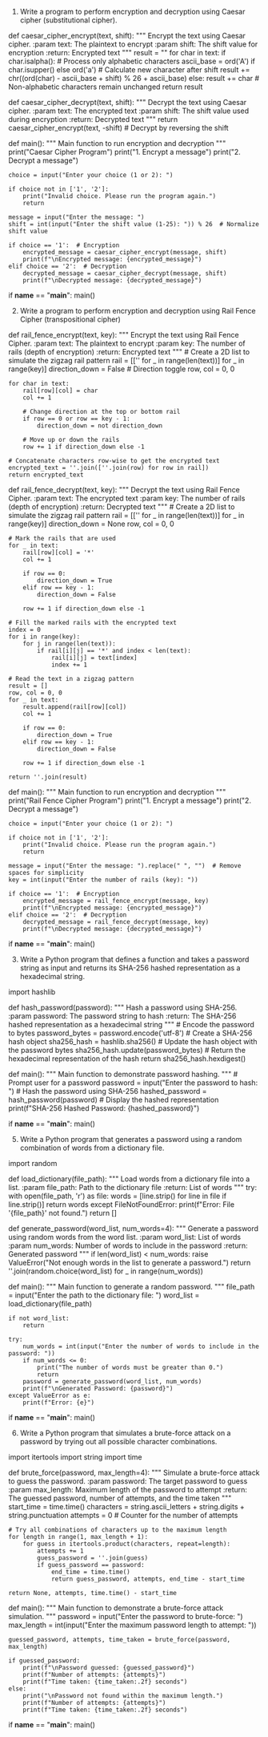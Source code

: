 1.	Write a program to perform encryption and decryption using Caesar cipher (substitutional cipher).

def caesar_cipher_encrypt(text, shift):
    """
    Encrypt the text using Caesar cipher.
    :param text: The plaintext to encrypt
    :param shift: The shift value for encryption
    :return: Encrypted text
    """
    result = ""
    for char in text:
        if char.isalpha():  # Process only alphabetic characters
            ascii_base = ord('A') if char.isupper() else ord('a')
            # Calculate new character after shift
            result += chr((ord(char) - ascii_base + shift) % 26 + ascii_base)
        else:
            result += char  # Non-alphabetic characters remain unchanged
    return result


def caesar_cipher_decrypt(text, shift):
    """
    Decrypt the text using Caesar cipher.
    :param text: The encrypted text
    :param shift: The shift value used during encryption
    :return: Decrypted text
    """
    return caesar_cipher_encrypt(text, -shift)  # Decrypt by reversing the shift

def main():
    """
    Main function to run encryption and decryption
    """
    print("Caesar Cipher Program")
    print("1. Encrypt a message")
    print("2. Decrypt a message")
    
    choice = input("Enter your choice (1 or 2): ")
    
    if choice not in ['1', '2']:
        print("Invalid choice. Please run the program again.")
        return

    message = input("Enter the message: ")
    shift = int(input("Enter the shift value (1-25): ")) % 26  # Normalize shift value

    if choice == '1':  # Encryption
        encrypted_message = caesar_cipher_encrypt(message, shift)
        print(f"\nEncrypted message: {encrypted_message}")
    elif choice == '2':  # Decryption
        decrypted_message = caesar_cipher_decrypt(message, shift)
        print(f"\nDecrypted message: {decrypted_message}")


if __name__ == "__main__":
    main()








2. Write a program to perform encryption and decryption using Rail Fence Cipher
(transpositional cipher)

def rail_fence_encrypt(text, key):
    """
    Encrypt the text using Rail Fence Cipher.
    :param text: The plaintext to encrypt
    :param key: The number of rails (depth of encryption)
    :return: Encrypted text
    """
    # Create a 2D list to simulate the zigzag rail pattern
    rail = [['' for _ in range(len(text))] for _ in range(key)]
    direction_down = False  # Direction toggle
    row, col = 0, 0

    for char in text:
        rail[row][col] = char
        col += 1

        # Change direction at the top or bottom rail
        if row == 0 or row == key - 1:
            direction_down = not direction_down

        # Move up or down the rails
        row += 1 if direction_down else -1

    # Concatenate characters row-wise to get the encrypted text
    encrypted_text = ''.join([''.join(row) for row in rail])
    return encrypted_text


def rail_fence_decrypt(text, key):
    """
    Decrypt the text using Rail Fence Cipher.
    :param text: The encrypted text
    :param key: The number of rails (depth of encryption)
    :return: Decrypted text
    """
    # Create a 2D list to simulate the zigzag rail pattern
    rail = [['' for _ in range(len(text))] for _ in range(key)]
    direction_down = None
    row, col = 0, 0

    # Mark the rails that are used
    for _ in text:
        rail[row][col] = '*'
        col += 1

        if row == 0:
            direction_down = True
        elif row == key - 1:
            direction_down = False

        row += 1 if direction_down else -1

    # Fill the marked rails with the encrypted text
    index = 0
    for i in range(key):
        for j in range(len(text)):
            if rail[i][j] == '*' and index < len(text):
                rail[i][j] = text[index]
                index += 1

    # Read the text in a zigzag pattern
    result = []
    row, col = 0, 0
    for _ in text:
        result.append(rail[row][col])
        col += 1

        if row == 0:
            direction_down = True
        elif row == key - 1:
            direction_down = False

        row += 1 if direction_down else -1

    return ''.join(result)

def main():
    """
    Main function to run encryption and decryption
    """
    print("Rail Fence Cipher Program")
    print("1. Encrypt a message")
    print("2. Decrypt a message")
    
    choice = input("Enter your choice (1 or 2): ")
    
    if choice not in ['1', '2']:
        print("Invalid choice. Please run the program again.")
        return

    message = input("Enter the message: ").replace(" ", "")  # Remove spaces for simplicity
    key = int(input("Enter the number of rails (key): "))

    if choice == '1':  # Encryption
        encrypted_message = rail_fence_encrypt(message, key)
        print(f"\nEncrypted message: {encrypted_message}")
    elif choice == '2':  # Decryption
        decrypted_message = rail_fence_decrypt(message, key)
        print(f"\nDecrypted message: {decrypted_message}")

if __name__ == "__main__":
    main()












3. Write a Python program that defines a function and takes a password string as input and
returns its SHA-256 hashed representation as a hexadecimal string.


import hashlib

def hash_password(password):
    """
    Hash a password using SHA-256.
    :param password: The password string to hash
    :return: The SHA-256 hashed representation as a hexadecimal string
    """
    # Encode the password to bytes
    password_bytes = password.encode('utf-8')
    # Create a SHA-256 hash object
    sha256_hash = hashlib.sha256()
    # Update the hash object with the password bytes
    sha256_hash.update(password_bytes)
    # Return the hexadecimal representation of the hash
    return sha256_hash.hexdigest()


def main():
    """
    Main function to demonstrate password hashing.
    """
    # Prompt user for a password
    password = input("Enter the password to hash: ")
    # Hash the password using SHA-256
    hashed_password = hash_password(password)
    # Display the hashed representation
    print(f"SHA-256 Hashed Password: {hashed_password}")


if __name__ == "__main__":
    main()










5. Write a Python program that generates a password using a random combination of
words from a dictionary file.


import random


def load_dictionary(file_path):
    """
    Load words from a dictionary file into a list.
    :param file_path: Path to the dictionary file
    :return: List of words
    """
    try:
        with open(file_path, 'r') as file:
            words = [line.strip() for line in file if line.strip()]
        return words
    except FileNotFoundError:
        print(f"Error: File '{file_path}' not found.")
        return []


def generate_password(word_list, num_words=4):
    """
    Generate a password using random words from the word list.
    :param word_list: List of words
    :param num_words: Number of words to include in the password
    :return: Generated password
    """
    if len(word_list) < num_words:
        raise ValueError("Not enough words in the list to generate a password.")
    return ''.join(random.choice(word_list) for _ in range(num_words))


def main():
    """
    Main function to generate a random password.
    """
    file_path = input("Enter the path to the dictionary file: ")
    word_list = load_dictionary(file_path)

    if not word_list:
        return

    try:
        num_words = int(input("Enter the number of words to include in the password: "))
        if num_words <= 0:
            print("The number of words must be greater than 0.")
            return
        password = generate_password(word_list, num_words)
        print(f"\nGenerated Password: {password}")
    except ValueError as e:
        print(f"Error: {e}")


if __name__ == "__main__":
    main()











6. Write a Python program that simulates a brute-force attack on a password by trying out
all possible character combinations.


import itertools
import string
import time

def brute_force(password, max_length=4):
    """
    Simulate a brute-force attack to guess the password.
    :param password: The target password to guess
    :param max_length: Maximum length of the password to attempt
    :return: The guessed password, number of attempts, and the time taken
    """
    start_time = time.time()
    characters = string.ascii_letters + string.digits + string.punctuation
    attempts = 0  # Counter for the number of attempts

    # Try all combinations of characters up to the maximum length
    for length in range(1, max_length + 1):
        for guess in itertools.product(characters, repeat=length):
            attempts += 1
            guess_password = ''.join(guess)
            if guess_password == password:
                end_time = time.time()
                return guess_password, attempts, end_time - start_time

    return None, attempts, time.time() - start_time


def main():
    """
    Main function to demonstrate a brute-force attack simulation.
    """
    password = input("Enter the password to brute-force: ")
    max_length = int(input("Enter the maximum password length to attempt: "))

    guessed_password, attempts, time_taken = brute_force(password, max_length)

    if guessed_password:
        print(f"\nPassword guessed: {guessed_password}")
        print(f"Number of attempts: {attempts}")
        print(f"Time taken: {time_taken:.2f} seconds")
    else:
        print("\nPassword not found within the maximum length.")
        print(f"Number of attempts: {attempts}")
        print(f"Time taken: {time_taken:.2f} seconds")


if __name__ == "__main__":
    main()
